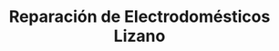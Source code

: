 ---
title: "Reparación de Electrodomésticos Lizano"
url: /atenas/reparacion-de-electrodomesticos-lizano/
shop: general
---